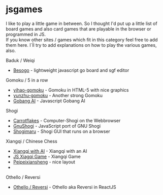 # jsgames
I like to play a little game in between. So I thought I'd put up a little list of board games and also card games that are playable in the browser or programmed in JS.<br>
If you know other sites / games which fit in this category feel free to add them here.
I´ĺl try to add explanations on how to play the various games, also.

Baduk / Weiqi
* [Besogo](http://yewang.github.io/besogo/) - lightweight javascript go board and sgf editor

Gomoku / 5 in a row
* [yihao-gomoku](https://gomoku.yjyao.com/) - Gomoku in HTML-5 with nice graphics
* [yunzhu-gomoku](https://apps.yunzhu.li/gomoku/) - Another strong Gomoku
* [Gobang AI](http://gobang.light7.cn/) - Javascript Gobang AI

Shogi
* [Carrotflakes](https://carrotflakes.github.io/carrot-shogi/dist/app.html) - Computer-Shogi on the Webbrowser
* [GnuShogi](https://ymmtmdk.github.io/gnushogi-js/) - JavaScript port of GNU Shogi
* [Shogimaru](https://shogimaru.com/) - Shogi GUI that runs on a browser

Xiangqi / Chinese Chess
* [Xiangqi with AI](https://xiangqi-19724.herokuapp.com/) - Xiangqi with an AI
* [JS Xiagqi Game](https://meldrumjon.github.io/Xiangqi/) -  Xiangqi Game
* [Peipeixiansheng](https://peipeixiansheng.github.io/xiangqi/) - nice layout
* 

Othello / Reversi

* [Othello / Reversi](https://othello.blueedge.me/) - Othello aka Reversi in ReactJS
